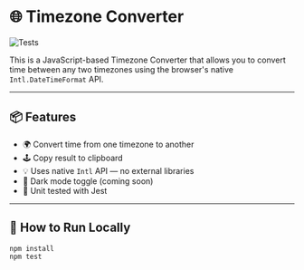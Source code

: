 # 🌐 Timezone Converter

![Tests](https://img.shields.io/badge/tests-passing-brightgreen)

This is a JavaScript-based Timezone Converter that allows you to convert time between any two timezones using the browser's native `Intl.DateTimeFormat` API.

---

## 📦 Features

- 🌍 Convert time from one timezone to another
- 🕹 Copy result to clipboard
- 💡 Uses native `Intl` API — no external libraries
- 🌙 Dark mode toggle (coming soon)
- 🧪 Unit tested with Jest

---

## 🚀 How to Run Locally

```bash
npm install
npm test